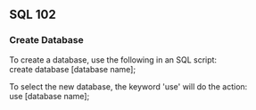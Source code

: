 ## SQL 102

### Create Database<br>
To create a database, use the following in an SQL script:<br>
	create database [database name];

<p>
To select the new database, the keyword 'use' will do the action:<br>
	use [database name];
